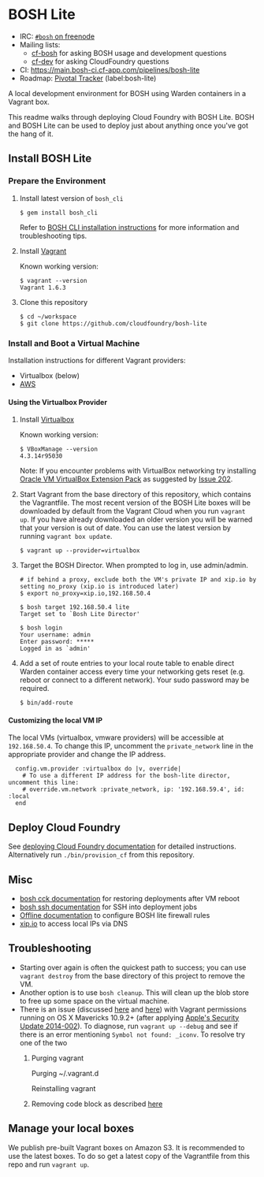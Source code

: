 # BOSH Lite

* IRC: [`#bosh` on freenode](http://webchat.freenode.net/?channels=bosh)
* Mailing lists:
  - [cf-bosh](https://lists.cloudfoundry.org/pipermail/cf-bosh) for asking BOSH usage and development questions
  - [cf-dev](https://lists.cloudfoundry.org/pipermail/cf-dev) for asking CloudFoundry questions
* CI: <https://main.bosh-ci.cf-app.com/pipelines/bosh-lite>
* Roadmap: [Pivotal Tracker](https://www.pivotaltracker.com/n/projects/956238) (label:bosh-lite)

A local development environment for BOSH using Warden containers in a Vagrant box.

This readme walks through deploying Cloud Foundry with BOSH Lite. BOSH and BOSH Lite can be used to deploy just about anything once you've got the hang of it.

## Install BOSH Lite

### Prepare the Environment

1. Install latest version of `bosh_cli`

   ```
   $ gem install bosh_cli
   ```

   Refer to [BOSH CLI installation instructions](http://docs.cloudfoundry.org/bosh/bosh-cli.html) for more information and troubleshooting tips.

1. Install [Vagrant](http://www.vagrantup.com/downloads.html)

    Known working version:

    ```
    $ vagrant --version
    Vagrant 1.6.3
    ```

1. Clone this repository

    ```
    $ cd ~/workspace
    $ git clone https://github.com/cloudfoundry/bosh-lite
    ```

### Install and Boot a Virtual Machine

Installation instructions for different Vagrant providers:

* Virtualbox (below)
* [AWS](docs/aws-provider.md)

#### Using the Virtualbox Provider

1. Install [Virtualbox](https://www.virtualbox.org/wiki/Downloads)

    Known working version:

    ```
    $ VBoxManage --version
    4.3.14r95030
    ```

    Note: If you encounter problems with VirtualBox networking try installing [Oracle VM VirtualBox Extension Pack](https://www.virtualbox.org/wiki/Downloads) as suggested by [Issue 202](https://github.com/cloudfoundry/bosh-lite/issues/202).

1. Start Vagrant from the base directory of this repository, which contains the Vagrantfile. The most recent version of the BOSH Lite boxes will be downloaded by default from the Vagrant Cloud when you run `vagrant up`. If you have already downloaded an older version you will be warned that your version is out of date. You can use the latest version by running `vagrant box update`.

    ```
    $ vagrant up --provider=virtualbox
    ```

1. Target the BOSH Director. When prompted to log in, use admin/admin.

    ```
    # if behind a proxy, exclude both the VM's private IP and xip.io by setting no_proxy (xip.io is introduced later)
    $ export no_proxy=xip.io,192.168.50.4

    $ bosh target 192.168.50.4 lite
    Target set to `Bosh Lite Director'

    $ bosh login
    Your username: admin
    Enter password: *****
    Logged in as `admin'
    ```

1. Add a set of route entries to your local route table to enable direct Warden container access every time your networking gets reset (e.g. reboot or connect to a different network). Your sudo password may be required.

    ```
    $ bin/add-route
    ```

#### Customizing the local VM IP

The local VMs (virtualbox, vmware providers) will be accessible at `192.168.50.4`. To change this IP, uncomment the `private_network` line in the appropriate provider and change the IP address.

```
  config.vm.provider :virtualbox do |v, override|
    # To use a different IP address for the bosh-lite director, uncomment this line:
    # override.vm.network :private_network, ip: '192.168.59.4', id: :local
  end
```

## Deploy Cloud Foundry

See [deploying Cloud Foundry documentation](http://docs.cloudfoundry.org/deploying/boshlite/deploy_cf_boshlite.html) for detailed instructions. Alternatively run `./bin/provision_cf` from this repository.

## Misc

* [bosh cck documentation](docs/bosh-cck.md) for restoring deployments after VM reboot
* [bosh ssh documentation](docs/bosh-ssh.md) for SSH into deployment jobs
* [Offline documentation](docs/offline-dns.md) to configure BOSH lite firewall rules
* [xip.io](http://xip.io) to access local IPs via DNS

## Troubleshooting

* Starting over again is often the quickest path to success; you can use `vagrant destroy` from the base directory of this project to remove the VM.
* Another option is to use `bosh cleanup`. This will clean up the blob store to free up some space on the virtual machine.
* There is an issue (discussed [here](https://groups.google.com/a/cloudfoundry.org/forum/m/#!topic/bosh-users/n2qYrpPUJaE) and [here](https://github.com/mitchellh/vagrant/issues/3589)) with Vagrant permissions running on OS X Mavericks 10.9.2+ (after applying [Apple's Security Update 2014-002](http://support.apple.com/en-us/HT202966)). To diagnose, run `vagrant up --debug` and see if there is an error mentioning `Symbol not found: _iconv`. To resolve try one of the two
  1. Purging vagrant

     Purging ~/.vagrant.d

     Reinstalling vagrant

  2. Removing code block as described [here](https://github.com/mitchellh/vagrant/issues/3589#issuecomment-42255427)

## Manage your local boxes

We publish pre-built Vagrant boxes on Amazon S3. It is recommended to use the latest boxes. To do so get a latest copy of the Vagrantfile from this repo and run `vagrant up`.
